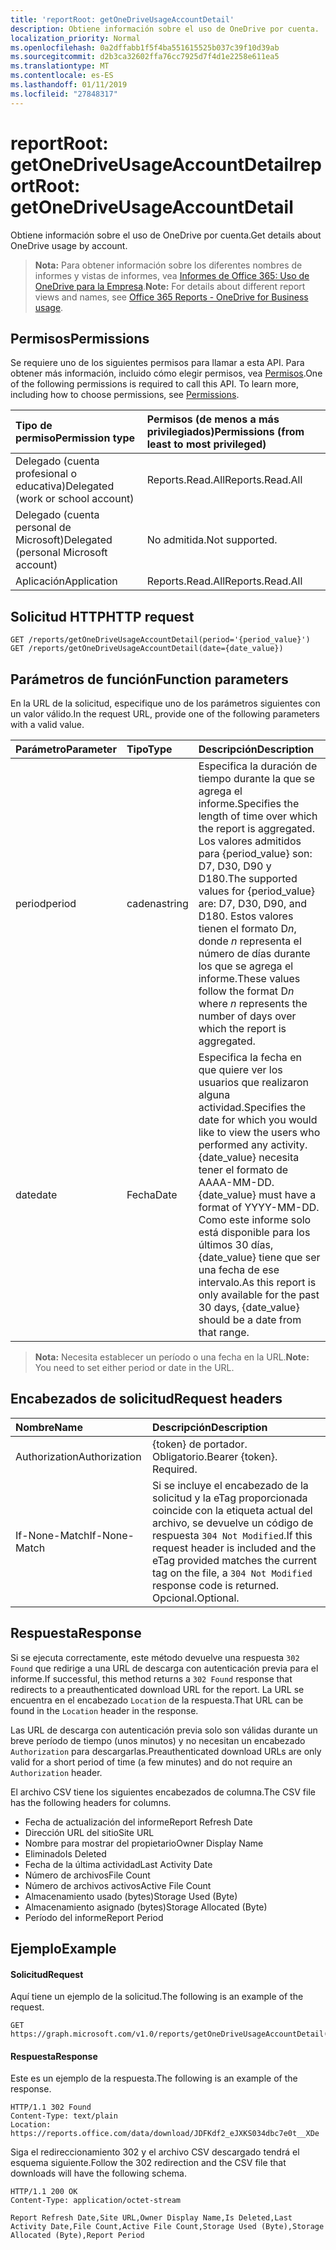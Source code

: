 ```yaml
---
title: 'reportRoot: getOneDriveUsageAccountDetail'
description: Obtiene información sobre el uso de OneDrive por cuenta.
localization_priority: Normal
ms.openlocfilehash: 0a2dffabb1f5f4ba551615525b037c39f10d39ab
ms.sourcegitcommit: d2b3ca32602ffa76cc7925d7f4d1e2258e611ea5
ms.translationtype: MT
ms.contentlocale: es-ES
ms.lasthandoff: 01/11/2019
ms.locfileid: "27848317"
---
```

# <a name="reportroot-getonedriveusageaccountdetail"></a><span data-ttu-id="924f3-103">reportRoot: getOneDriveUsageAccountDetail</span><span class="sxs-lookup"><span data-stu-id="924f3-103">reportRoot: getOneDriveUsageAccountDetail</span></span>

<span data-ttu-id="924f3-104">Obtiene información sobre el uso de OneDrive por cuenta.</span><span class="sxs-lookup"><span data-stu-id="924f3-104">Get details about OneDrive usage by account.</span></span>

> <span data-ttu-id="924f3-105">**Nota:** Para obtener información sobre los diferentes nombres de informes y vistas de informes, vea [Informes de Office 365: Uso de OneDrive para la Empresa](https://support.office.com/client/OneDrive-for-Business-usage-0de3b312-c4e8-4e4b-a02d-32b2f726a680).</span><span class="sxs-lookup"><span data-stu-id="924f3-105">**Note:** For details about different report views and names, see [Office 365 Reports - OneDrive for Business usage](https://support.office.com/client/OneDrive-for-Business-usage-0de3b312-c4e8-4e4b-a02d-32b2f726a680).</span></span>

## <a name="permissions"></a><span data-ttu-id="924f3-106">Permisos</span><span class="sxs-lookup"><span data-stu-id="924f3-106">Permissions</span></span>

<span data-ttu-id="924f3-p101">Se requiere uno de los siguientes permisos para llamar a esta API. Para obtener más información, incluido cómo elegir permisos, vea [Permisos](/graph/permissions-reference).</span><span class="sxs-lookup"><span data-stu-id="924f3-p101">One of the following permissions is required to call this API. To learn more, including how to choose permissions, see [Permissions](/graph/permissions-reference).</span></span>

| <span data-ttu-id="924f3-109">Tipo de permiso</span><span class="sxs-lookup"><span data-stu-id="924f3-109">Permission type</span></span>                        | <span data-ttu-id="924f3-110">Permisos (de menos a más privilegiados)</span><span class="sxs-lookup"><span data-stu-id="924f3-110">Permissions (from least to most privileged)</span></span> |
| :------------------------------------- | :--------------------------------------- |
| <span data-ttu-id="924f3-111">Delegado (cuenta profesional o educativa)</span><span class="sxs-lookup"><span data-stu-id="924f3-111">Delegated (work or school account)</span></span>     | <span data-ttu-id="924f3-112">Reports.Read.All</span><span class="sxs-lookup"><span data-stu-id="924f3-112">Reports.Read.All</span></span>                         |
| <span data-ttu-id="924f3-113">Delegado (cuenta personal de Microsoft)</span><span class="sxs-lookup"><span data-stu-id="924f3-113">Delegated (personal Microsoft account)</span></span> | <span data-ttu-id="924f3-114">No admitida.</span><span class="sxs-lookup"><span data-stu-id="924f3-114">Not supported.</span></span>                           |
| <span data-ttu-id="924f3-115">Aplicación</span><span class="sxs-lookup"><span data-stu-id="924f3-115">Application</span></span>                            | <span data-ttu-id="924f3-116">Reports.Read.All</span><span class="sxs-lookup"><span data-stu-id="924f3-116">Reports.Read.All</span></span>                         |

## <a name="http-request"></a><span data-ttu-id="924f3-117">Solicitud HTTP</span><span class="sxs-lookup"><span data-stu-id="924f3-117">HTTP request</span></span>

<!-- { "blockType": "samples" } --> 

```http
GET /reports/getOneDriveUsageAccountDetail(period='{period_value}')
GET /reports/getOneDriveUsageAccountDetail(date={date_value})
```

## <a name="function-parameters"></a><span data-ttu-id="924f3-118">Parámetros de función</span><span class="sxs-lookup"><span data-stu-id="924f3-118">Function parameters</span></span>

<span data-ttu-id="924f3-119">En la URL de la solicitud, especifique uno de los parámetros siguientes con un valor válido.</span><span class="sxs-lookup"><span data-stu-id="924f3-119">In the request URL, provide one of the following parameters with a valid value.</span></span>

| <span data-ttu-id="924f3-120">Parámetro</span><span class="sxs-lookup"><span data-stu-id="924f3-120">Parameter</span></span> | <span data-ttu-id="924f3-121">Tipo</span><span class="sxs-lookup"><span data-stu-id="924f3-121">Type</span></span>   | <span data-ttu-id="924f3-122">Descripción</span><span class="sxs-lookup"><span data-stu-id="924f3-122">Description</span></span>                              |
| :-------- | :----- | :--------------------------------------- |
| <span data-ttu-id="924f3-123">period</span><span class="sxs-lookup"><span data-stu-id="924f3-123">period</span></span>    | <span data-ttu-id="924f3-124">cadena</span><span class="sxs-lookup"><span data-stu-id="924f3-124">string</span></span> | <span data-ttu-id="924f3-125">Especifica la duración de tiempo durante la que se agrega el informe.</span><span class="sxs-lookup"><span data-stu-id="924f3-125">Specifies the length of time over which the report is aggregated.</span></span> <span data-ttu-id="924f3-126">Los valores admitidos para {period_value} son: D7, D30, D90 y D180.</span><span class="sxs-lookup"><span data-stu-id="924f3-126">The supported values for {period_value} are: D7, D30, D90, and D180.</span></span> <span data-ttu-id="924f3-127">Estos valores tienen el formato D*n*, donde *n* representa el número de días durante los que se agrega el informe.</span><span class="sxs-lookup"><span data-stu-id="924f3-127">These values follow the format D*n* where *n* represents the number of days over which the report is aggregated.</span></span> |
| <span data-ttu-id="924f3-128">date</span><span class="sxs-lookup"><span data-stu-id="924f3-128">date</span></span>      | <span data-ttu-id="924f3-129">Fecha</span><span class="sxs-lookup"><span data-stu-id="924f3-129">Date</span></span>   | <span data-ttu-id="924f3-130">Especifica la fecha en que quiere ver los usuarios que realizaron alguna actividad.</span><span class="sxs-lookup"><span data-stu-id="924f3-130">Specifies the date for which you would like to view the users who performed any activity.</span></span> <span data-ttu-id="924f3-131">{date_value} necesita tener el formato de AAAA-MM-DD.</span><span class="sxs-lookup"><span data-stu-id="924f3-131">{date_value} must have a format of YYYY-MM-DD.</span></span> <span data-ttu-id="924f3-132">Como este informe solo está disponible para los últimos 30 días, {date_value} tiene que ser una fecha de ese intervalo.</span><span class="sxs-lookup"><span data-stu-id="924f3-132">As this report is only available for the past 30 days, {date_value} should be a date from that range.</span></span> |

> <span data-ttu-id="924f3-133">**Nota:** Necesita establecer un período o una fecha en la URL.</span><span class="sxs-lookup"><span data-stu-id="924f3-133">**Note:** You need to set either period or date in the URL.</span></span>

## <a name="request-headers"></a><span data-ttu-id="924f3-134">Encabezados de solicitud</span><span class="sxs-lookup"><span data-stu-id="924f3-134">Request headers</span></span>

| <span data-ttu-id="924f3-135">Nombre</span><span class="sxs-lookup"><span data-stu-id="924f3-135">Name</span></span>          | <span data-ttu-id="924f3-136">Descripción</span><span class="sxs-lookup"><span data-stu-id="924f3-136">Description</span></span>                              |
| :------------ | :--------------------------------------- |
| <span data-ttu-id="924f3-137">Authorization</span><span class="sxs-lookup"><span data-stu-id="924f3-137">Authorization</span></span> | <span data-ttu-id="924f3-p104">{token} de portador. Obligatorio.</span><span class="sxs-lookup"><span data-stu-id="924f3-p104">Bearer {token}. Required.</span></span>                |
| <span data-ttu-id="924f3-140">If-None-Match</span><span class="sxs-lookup"><span data-stu-id="924f3-140">If-None-Match</span></span> | <span data-ttu-id="924f3-141">Si se incluye el encabezado de la solicitud y la eTag proporcionada coincide con la etiqueta actual del archivo, se devuelve un código de respuesta `304 Not Modified`.</span><span class="sxs-lookup"><span data-stu-id="924f3-141">If this request header is included and the eTag provided matches the current tag on the file, a `304 Not Modified` response code is returned.</span></span> <span data-ttu-id="924f3-142">Opcional.</span><span class="sxs-lookup"><span data-stu-id="924f3-142">Optional.</span></span> |

## <a name="response"></a><span data-ttu-id="924f3-143">Respuesta</span><span class="sxs-lookup"><span data-stu-id="924f3-143">Response</span></span>

<span data-ttu-id="924f3-144">Si se ejecuta correctamente, este método devuelve una respuesta `302 Found` que redirige a una URL de descarga con autenticación previa para el informe.</span><span class="sxs-lookup"><span data-stu-id="924f3-144">If successful, this method returns a `302 Found` response that redirects to a preauthenticated download URL for the report.</span></span> <span data-ttu-id="924f3-145">La URL se encuentra en el encabezado `Location` de la respuesta.</span><span class="sxs-lookup"><span data-stu-id="924f3-145">That URL can be found in the `Location` header in the response.</span></span>

<span data-ttu-id="924f3-146">Las URL de descarga con autenticación previa solo son válidas durante un breve período de tiempo (unos minutos) y no necesitan un encabezado `Authorization` para descargarlas.</span><span class="sxs-lookup"><span data-stu-id="924f3-146">Preauthenticated download URLs are only valid for a short period of time (a few minutes) and do not require an `Authorization` header.</span></span>

<span data-ttu-id="924f3-147">El archivo CSV tiene los siguientes encabezados de columna.</span><span class="sxs-lookup"><span data-stu-id="924f3-147">The CSV file has the following headers for columns.</span></span>

- <span data-ttu-id="924f3-148">Fecha de actualización del informe</span><span class="sxs-lookup"><span data-stu-id="924f3-148">Report Refresh Date</span></span>
- <span data-ttu-id="924f3-149">Dirección URL del sitio</span><span class="sxs-lookup"><span data-stu-id="924f3-149">Site URL</span></span>
- <span data-ttu-id="924f3-150">Nombre para mostrar del propietario</span><span class="sxs-lookup"><span data-stu-id="924f3-150">Owner Display Name</span></span>
- <span data-ttu-id="924f3-151">Eliminado</span><span class="sxs-lookup"><span data-stu-id="924f3-151">Is Deleted</span></span>
- <span data-ttu-id="924f3-152">Fecha de la última actividad</span><span class="sxs-lookup"><span data-stu-id="924f3-152">Last Activity Date</span></span>
- <span data-ttu-id="924f3-153">Número de archivos</span><span class="sxs-lookup"><span data-stu-id="924f3-153">File Count</span></span>
- <span data-ttu-id="924f3-154">Número de archivos activos</span><span class="sxs-lookup"><span data-stu-id="924f3-154">Active File Count</span></span>
- <span data-ttu-id="924f3-155">Almacenamiento usado (bytes)</span><span class="sxs-lookup"><span data-stu-id="924f3-155">Storage Used (Byte)</span></span>
- <span data-ttu-id="924f3-156">Almacenamiento asignado (bytes)</span><span class="sxs-lookup"><span data-stu-id="924f3-156">Storage Allocated (Byte)</span></span>
- <span data-ttu-id="924f3-157">Período del informe</span><span class="sxs-lookup"><span data-stu-id="924f3-157">Report Period</span></span>

## <a name="example"></a><span data-ttu-id="924f3-158">Ejemplo</span><span class="sxs-lookup"><span data-stu-id="924f3-158">Example</span></span>

#### <a name="request"></a><span data-ttu-id="924f3-159">Solicitud</span><span class="sxs-lookup"><span data-stu-id="924f3-159">Request</span></span>

<span data-ttu-id="924f3-160">Aquí tiene un ejemplo de la solicitud.</span><span class="sxs-lookup"><span data-stu-id="924f3-160">The following is an example of the request.</span></span>

<!--{
  "blockType": "request",
  "isComposable": true,
  "name": "reportroot_getonedriveusageuserdetail"
}-->

```http
GET https://graph.microsoft.com/v1.0/reports/getOneDriveUsageAccountDetail(period='D7')
```

#### <a name="response"></a><span data-ttu-id="924f3-161">Respuesta</span><span class="sxs-lookup"><span data-stu-id="924f3-161">Response</span></span>

<span data-ttu-id="924f3-162">Este es un ejemplo de la respuesta.</span><span class="sxs-lookup"><span data-stu-id="924f3-162">The following is an example of the response.</span></span>

<!-- {
  "blockType": "response",
  "truncated": true,
  "@odata.type": "microsoft.graph.report"
} -->

```http
HTTP/1.1 302 Found
Content-Type: text/plain
Location: https://reports.office.com/data/download/JDFKdf2_eJXKS034dbc7e0t__XDe
```

<span data-ttu-id="924f3-163">Siga el redireccionamiento 302 y el archivo CSV descargado tendrá el esquema siguiente.</span><span class="sxs-lookup"><span data-stu-id="924f3-163">Follow the 302 redirection and the CSV file that downloads will have the following schema.</span></span>

<!-- { "blockType": "ignored" } --> 

```http
HTTP/1.1 200 OK
Content-Type: application/octet-stream

Report Refresh Date,Site URL,Owner Display Name,Is Deleted,Last Activity Date,File Count,Active File Count,Storage Used (Byte),Storage Allocated (Byte),Report Period
```
